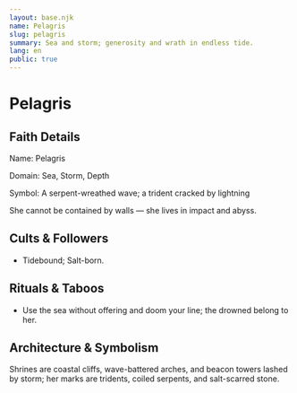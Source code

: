 ```yaml
---
layout: base.njk
name: Pelagris
slug: pelagris
summary: Sea and storm; generosity and wrath in endless tide.
lang: en
public: true
---
```


# Pelagris

## Faith Details

Name: Pelagris

Domain: Sea, Storm, Depth

Symbol: A serpent-wreathed wave; a trident cracked by lightning

She cannot be contained by walls — she lives in impact and abyss.

## Cults & Followers

- Tidebound; Salt-born.

## Rituals & Taboos

- Use the sea without offering and doom your line; the drowned belong to her.

## Architecture & Symbolism

Shrines are coastal cliffs, wave-battered arches, and beacon towers lashed by storm; her marks are tridents, coiled serpents, and salt-scarred stone.

